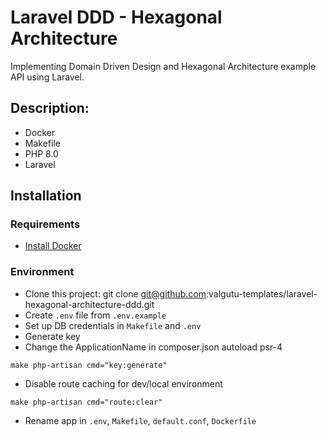 # Laravel DDD - Hexagonal Architecture
Implementing Domain Driven Design and Hexagonal Architecture example API using Laravel.

## Description:
  - Docker
  - Makefile
  - PHP 8.0
  - Laravel
 
## Installation
### Requirements
- [Install Docker](https://www.docker.com/get-started/)

### Environment
- Clone this project: git clone git@github.com:valgutu-templates/laravel-hexagonal-architecture-ddd.git
- Create `.env` file from `.env.example`
- Set up DB credentials in `Makefile` and `.env`
- Generate key
- Change the ApplicationName in composer.json autoload psr-4
```
make php-artisan cmd="key:generate"
```
- Disable route caching for dev/local environment
```
make php-artisan cmd="route:clear"
```
- Rename app in `.env`, `Makefile`, `default.conf`, `Dockerfile`
- Install all the dependencies and bring up the project with Docker executing:
```
make up
```
- The server should be running on `localhost:8080`

## Project structure and explanation
### Root Folders
**src**
`src` is for "Source". Here we put all our code base being as independent as possible of any implementation (except is there is in `infrastructure` subfolder).

## Documentation
### Run artisan commands
```
make create-migration name="ExampleMigrationName"
```

### Migrations
Create migrations
```
make php-artisan cmd="key:generate"
```

Run migrations
```
make migrate-up
```

Rollback migrations
```
migrate-down
```

## References
- [Hexagonal Architecture with Laravel](https://fideloper.com/hexagonal-architecture)
